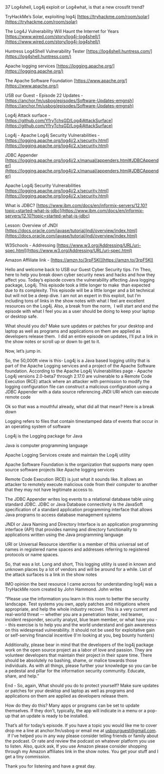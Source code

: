 37 Log4shell, Log4j exploit or Log4what, is that a new crossfit trend?

TryHackMe’s Solar, exploiting log4j [https://tryhackme.com/room/solar](https://tryhackme.com/room/solar) 

The Log4J Vulnerability Will Haunt the Internet for Years [https://www.wired.com/story/log4j-log4shell/](https://www.wired.com/story/log4j-log4shell/) 

Huntress Log4Shell Vulnerability Tester [https://log4shell.huntress.com/](https://log4shell.huntress.com/) 

Apache logging services [https://logging.apache.org/](https://logging.apache.org/)

The Apache Software Foundation [https://www.apache.org/](https://www.apache.org/) 

USB our Guest - Episode 22 Updates - [https://anchor.fm/usbog/episodes/Software-Updates-emgnsh](https://anchor.fm/usbog/episodes/Software-Updates-emgnsh)

Log4j Attack surface - [https://github.com/YfryTchsGD/Log4jAttackSurface](https://github.com/YfryTchsGD/Log4jAttackSurface)

Log4j - Apache Log4j Security Vulnerabilities - [https://logging.apache.org/log4j/2.x/security.html](https://logging.apache.org/log4j/2.x/security.html)

JDBC Appender [https://logging.apache.org/log4j/2.x/manual/appenders.html#JDBCAppender](https://logging.apache.org/log4j/2.x/manual/appenders.html#JDBCAppender) 

Apache Log4j Security Vulnerabilities [https://logging.apache.org/log4j/2.x/security.html](https://logging.apache.org/log4j/2.x/security.html)

What is JDBC? [https://www.ibm.com/docs/en/informix-servers/12.10?topic=started-what-is-jdbc](https://www.ibm.com/docs/en/informix-servers/12.10?topic=started-what-is-jdbc) 

Lesson: Overview of JNDI [https://docs.oracle.com/javase/tutorial/jndi/overview/index.html](https://docs.oracle.com/javase/tutorial/jndi/overview/index.html)

W3Schools - Addressing [https://www.w3.org/Addressing/URL/uri-spec.html](https://www.w3.org/Addressing/URL/uri-spec.html) 

Amazon Affiliate link - [https://amzn.to/3rpF5KI](https://amzn.to/3rpF5KI) 

  

Hello and welcome back to USB our Guest Cyber Security tips. I’m Theo, here to help you break down cyber security news and hacks and how they affect you. Today’s episode covers the vulnerability affecting Java logging package, Log4j. This episode took a little longer to make  than expected due to its complexity. This episode will be a little longer and a bit technical but will not be a deep dive. I am not an expert in this exploit, but I’m including tons of links in the show notes with what I feel are excellent resources on the Log4j. Also, a break from the norm,  I will start and end the episode with what I feel you as a user should be doing to keep your laptop or desktop safe. 

What should you do? Make sure updates or patches for your desktop and laptop as well as programs and applications on them are applied as developers release them.  I did an entire episode on updates, I’ll put a link in the show notes or scroll up or down to get to it.

Now, let’s jump in. 

  

So, the 50,000ft view is this- Log4j is a Java based logging utility that is part of the Apache Logging services and a project of the Apache Software foundation. According to the Apache Log4j Vulnerabilities page - Apache Log4j versions 2.0-beta7 through 2.17.0 are vulnerable to a Remote Code Execution (RCE) attack where an attacker with permission to modify the logging configuration file can construct a malicious configuration using a JDBC Appender with a data source referencing JNDI URI which can execute remote code

  

Ok so that was a mouthful already, what did all that mean? Here is a break down 

Logging refers to files that contain timestamped data of events that occur in an operating system of software

Log4j is the Logging package for Java

Java is computer programming language

Apache Logging Services create and maintain the Log4j utility

Apache Software Foundation is the organization that supports many open source software projects like Apache logging services

Remote Code Execution (RCE) is just what it sounds like. It allows an attacker to remotely execute malicious code from their computer to another that they may not have legitimate access to. 

The JDBC Appender writes log events to a relational database table using standard JDBC. JDBC or Java Database connectivity is the JavaSoft specification of a standard application programming interface that allows Java programs to access database management systems

JNDI or Java Naming and Directory Interface is an application programming interface (API) that provides naming and directory functionality to applications written using the Java programming language

URI or Universal Resource identifier is a member of this universal set of names in registered name spaces and addresses referring to registered protocols or name spaces.

  

So, that was a lot. Long and short, This logging utility is used in known and unknown places by a lot of vendors and will be around for a while. List of the attack surfaces is a link in the show notes

  

 IMO opinion the best resource I came across for understanding log4j was a TryHackMe room created by John Hammond. John writes 

“Please use the information you learn in this room to better the security landscape. Test systems you own, apply patches and mitigations where appropriate, and help the whole industry recover. This is a very current and real-world threat -- whether you are a penetration tester, red teamer, incident responder, security analyst, blue team member, or what have you -- this exercise is to help you and the world understand and gain awareness on this widespread vulnerability. It should not be used for exploitative gain or self-serving financial incentive (I'm looking at you, beg bounty hunters)

Additionally, please bear in mind that the developers of the log4j package work on the open source project as a labor of love and passion. They are volunteer developers that maintain their project in their spare time. There should be absolutely no bashing, shame, or malice towards those individuals. As with all things, please further your knowledge so you can be a pedestal and pillar for the information security community. Educate, share, and help.”

  
  
  

End - So, again, What should you do to protect yourself? Make sure updates or patches for your desktop and laptop as well as programs and applications on them are applied as developers release them. 

How do they do this? Many apps or programs can be set to update themselves. If they don’t, typically, the app will indicate in a menu or a pop-up that an update is ready to be installed. 

  

That’s all for today’s episode. If you have a topic you would like me to cover drop me a line at anchor.fm/usbog or email me at [usbourguest@gmail.com](mailto:usbourguest@gmail.com).   If I've helped you in any way please consider telling friends or family about the podcast. Or rate and review the podcast on whatever platform you use to listen. Also, quick ask, If you use Amazon please consider shopping through my Amazon affiliates link in the show notes. You get your stuff and I get a tiny commission.

 Thank you for listening and have a great day.
